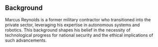 ## Background
Marcus Reynolds is a former military contractor who transitioned into the private sector, leveraging his expertise in autonomous systems and robotics. This background shapes his belief in the necessity of technological progress for national security and the ethical implications of such advancements.

